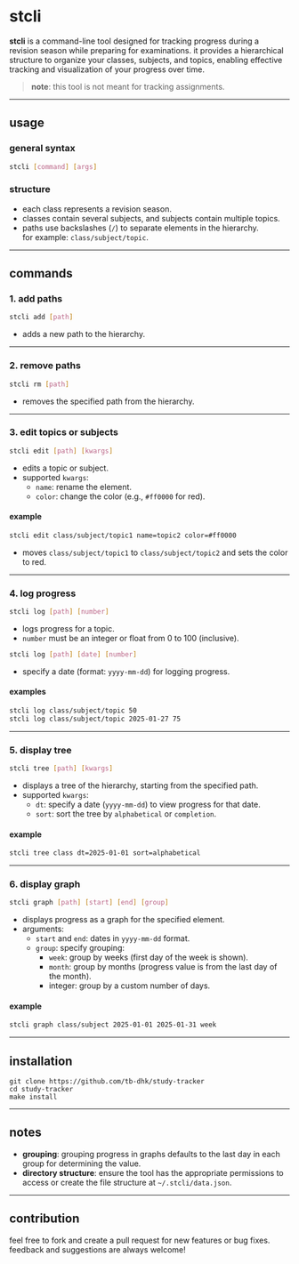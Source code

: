 # stcli

**stcli** is a command-line tool designed for tracking progress during a revision season while preparing for examinations. it provides a hierarchical structure to organize your classes, subjects, and topics, enabling effective tracking and visualization of your progress over time.

> **note**: this tool is not meant for tracking assignments.

---

## usage

### general syntax
```bash
stcli [command] [args]
```

### structure 
- each class represents a revision season.
- classes contain several subjects, and subjects contain multiple topics.
- paths use backslashes (`/`) to separate elements in the hierarchy.  
  for example: `class/subject/topic`.

---

## commands

### 1. **add paths**
```bash
stcli add [path]
```
- adds a new path to the hierarchy.

---

### 2. **remove paths**
```bash
stcli rm [path]
```
- removes the specified path from the hierarchy.

---

### 3. **edit topics or subjects**
```bash
stcli edit [path] [kwargs]
```
- edits a topic or subject.  
- supported `kwargs`:
  - `name`: rename the element.
  - `color`: change the color (e.g., `#ff0000` for red).

#### example
```bash
stcli edit class/subject/topic1 name=topic2 color=#ff0000
```
- moves `class/subject/topic1` to `class/subject/topic2` and sets the color to red.

---

### 4. **log progress**
```bash
stcli log [path] [number]
```
- logs progress for a topic.  
- `number` must be an integer or float from 0 to 100 (inclusive).

```bash
stcli log [path] [date] [number]
```
- specify a date (format: `yyyy-mm-dd`) for logging progress.

#### examples
```bash
stcli log class/subject/topic 50
stcli log class/subject/topic 2025-01-27 75
```

---

### 5. **display tree**
```bash
stcli tree [path] [kwargs]
```
- displays a tree of the hierarchy, starting from the specified path.  
- supported `kwargs`:
  - `dt`: specify a date (`yyyy-mm-dd`) to view progress for that date.
  - `sort`: sort the tree by `alphabetical` or `completion`.

#### example
```bash
stcli tree class dt=2025-01-01 sort=alphabetical
```

---

### 6. **display graph**
```bash
stcli graph [path] [start] [end] [group]
```
- displays progress as a graph for the specified element.  
- arguments:
  - `start` and `end`: dates in `yyyy-mm-dd` format.
  - `group`: specify grouping:
    - `week`: group by weeks (first day of the week is shown).
    - `month`: group by months (progress value is from the last day of the month).
    - integer: group by a custom number of days.

#### example
```bash
stcli graph class/subject 2025-01-01 2025-01-31 week
```

---

## installation

```
git clone https://github.com/tb-dhk/study-tracker
cd study-tracker
make install
```

---

## notes

- **grouping**: grouping progress in graphs defaults to the last day in each group for determining the value.
- **directory structure**: ensure the tool has the appropriate permissions to access or create the file structure at `~/.stcli/data.json`.

---

## contribution

feel free to fork and create a pull request for new features or bug fixes. feedback and suggestions are always welcome!
